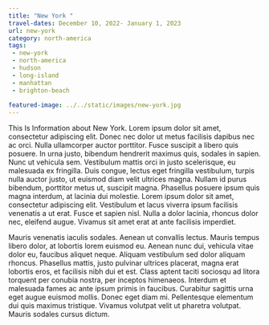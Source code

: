 ```yaml
---
title: "New York "
travel-dates: December 10, 2022- January 1, 2023
url: new-york
category: north-america
tags: 
 - new-york
 - north-america
 - hudson 
 - long-island
 - manhattan
 - brighton-beach
 
featured-image: ../../static/images/new-york.jpg
---
```

T﻿his Is Information about New York. Lorem ipsum dolor sit amet, consectetur adipiscing elit. Donec nec dolor ut metus facilisis dapibus nec ac orci. Nulla ullamcorper auctor porttitor. Fusce suscipit a libero quis posuere. In urna justo, bibendum hendrerit maximus quis, sodales in sapien. Nunc ut vehicula sem. Vestibulum mattis orci in justo scelerisque, eu malesuada ex fringilla. Duis congue, lectus eget fringilla vestibulum, turpis nulla auctor justo, ut euismod diam velit ultrices magna. Nullam id purus bibendum, porttitor metus ut, suscipit magna. Phasellus posuere ipsum quis magna interdum, at lacinia dui molestie. Lorem ipsum dolor sit amet, consectetur adipiscing elit. Vestibulum et lacus viverra ipsum facilisis venenatis a ut erat. Fusce et sapien nisl. Nulla a dolor lacinia, rhoncus dolor nec, eleifend augue. Vivamus sit amet erat at ante facilisis imperdiet.

Mauris venenatis iaculis sodales. Aenean ut convallis lectus. Mauris tempus libero dolor, at lobortis lorem euismod eu. Aenean nunc dui, vehicula vitae dolor eu, faucibus aliquet neque. Aliquam vestibulum sed dolor aliquam rhoncus. Phasellus mattis, justo pulvinar ultrices placerat, magna erat lobortis eros, et facilisis nibh dui et est. Class aptent taciti sociosqu ad litora torquent per conubia nostra, per inceptos himenaeos. Interdum et malesuada fames ac ante ipsum primis in faucibus. Curabitur sagittis urna eget augue euismod mollis. Donec eget diam mi. Pellentesque elementum dui quis maximus tristique. Vivamus volutpat velit ut pharetra volutpat. Mauris sodales cursus dictum.
